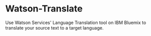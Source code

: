 # Watson-Translate
Use Watson Services' Language Translation tool on IBM Bluemix to translate your source text to a target language.
